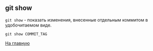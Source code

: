 ## git show

``git show`` - показать изменения, внесенные отдельным коммитом в удобочитаемом виде.

``git show COMMIT_TAG``

[На главную](./../readme.md)